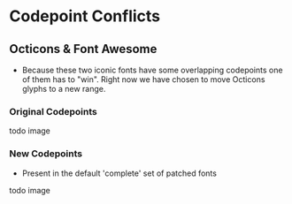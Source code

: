 
# Codepoint Conflicts

## Octicons & Font Awesome

* Because these two iconic fonts have some overlapping codepoints one of them has to "win". Right now we have chosen to move Octicons glyphs to a new range.

### Original Codepoints

todo image

### New Codepoints

* Present in the default 'complete' set of patched fonts

todo image
